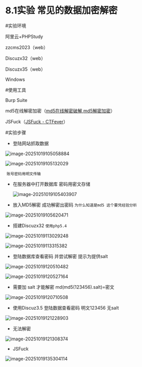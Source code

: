 # 8.1实验 常见的数据加密解密

#实验环境

阿里云+PHPStudy

zzcms2023（web）

Discuzx32（web）

Discuzx35（web）

Windows

#使用工具

Burp Suite

md5在线解密加密（[md5在线解密破解,md5解密加密](https://www.cmd5.com/)）

JSFuck（[JSFuck - CTFever](https://ctfever.uniiem.com/en/tools/jsfuck)）

#实验步骤

- 登陆网站抓取数据

![image-20251019105058884](C:\Users\Yennefer\AppData\Roaming\Typora\typora-user-images\image-20251019105058884.png)

![image-20251019105132029](C:\Users\Yennefer\AppData\Roaming\Typora\typora-user-images\image-20251019105132029.png)



​													`账号密码用明文传输`

- 在服务器中打开数据库 密码用密文存储

  ![image-20251019105403907](C:\Users\Yennefer\AppData\Roaming\Typora\typora-user-images\image-20251019105403907.png)

- 放入MD5解密 成功解密出密码  `为什么知道是md5 这个要凭经验分析`

![image-20251019105620471](C:\Users\Yennefer\AppData\Roaming\Typora\typora-user-images\image-20251019105620471.png)

- 搭建Discuzx32  `使用php5.4`

![image-20251019113029248](C:\Users\Yennefer\AppData\Roaming\Typora\typora-user-images\image-20251019113029248.png)

![image-20251019113315382](C:\Users\Yennefer\AppData\Roaming\Typora\typora-user-images\image-20251019113315382.png)

- 登陆数据库查看密码  并尝试解密 提示为提供salt

![image-20251019120510482](C:\Users\Yennefer\AppData\Roaming\Typora\typora-user-images\image-20251019120510482.png)



![image-20251019120527164](C:\Users\Yennefer\AppData\Roaming\Typora\typora-user-images\image-20251019120527164.png)

- 需要加 salt 才能解密 md(md5(123456).salt)=密文

![image-20251019120710508](C:\Users\Yennefer\AppData\Roaming\Typora\typora-user-images\image-20251019120710508.png)

- 使用Discuz3.5 登陆数据查看密码  明文123456 无salt

![image-20251019121228903](C:\Users\Yennefer\AppData\Roaming\Typora\typora-user-images\image-20251019121228903.png)

- 无法解密

![image-20251019121308374](C:\Users\Yennefer\AppData\Roaming\Typora\typora-user-images\image-20251019121308374.png)

- JSFuck

![image-20251019135304114](C:\Users\Yennefer\AppData\Roaming\Typora\typora-user-images\image-20251019135304114.png)
